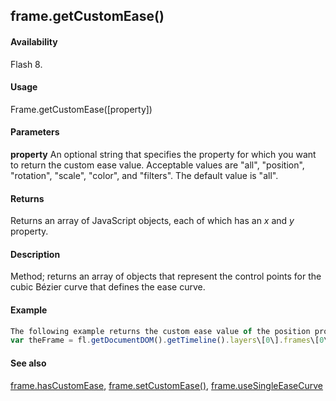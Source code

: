 ## frame.getCustomEase()

#### Availability

Flash 8.

#### Usage

Frame.getCustomEase(\[property\])

#### Parameters

**property** An optional string that specifies the property for which you want to return the custom ease value. Acceptable values are "all", "position", "rotation", "scale", "color", and "filters". The default value is "all".

#### Returns

Returns an array of JavaScript objects, each of which has an *x* and *y* property.

#### Description

Method; returns an array of objects that represent the control points for the cubic Bézier curve that defines the ease curve.

#### Example

```javascript
The following example returns the custom ease value of the position property for the first frame in the top layer:
var theFrame = fl.getDocumentDOM().getTimeline().layers\[0\].frames\[0\] var easeArray = theFrame.getCustomEase("position");

```
#### See also

[frame.hasCustomEase](#!wielmic/developers-animatesdk-docs/test/Frame_object/frame10.md), [frame.setCustomEase()](#!wielmic/developers-animatesdk-docs/test/Frame_object/frame24.md), [frame.useSingleEaseCurve](#!wielmic/developers-animatesdk-docs/test/Frame_object/frame40.md)
